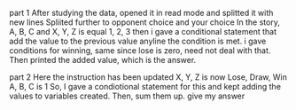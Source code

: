 part 1
After studying the data, opened it in read mode and splitted it with new lines
Spliited further to opponent choice and your choice
In the story, A, B, C and X, Y, Z is equal 1, 2, 3
then i gave a conditional statement that add the value to the previous value anyline the condition is met.
i gave conditions for winning, same since lose is zero, need not deal with that.
Then printed the added value, which is the answer.

part 2
Here the instruction has been updated
X, Y, Z is now Lose, Draw, Win
A, B, C is 1
So, I gave a condiotional statement for this and kept adding the values to variables created.
Then, sum them up. give my answer
